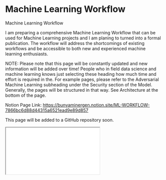 # Machine Learning Workflow

Machine Learning Workflow

I am preparing a comprehensive Machine Learning Workflow that can be used for Machine Learning projects and I am planing to turned into a formal publication. The workflow will address the shortcomings of existing workflows and be accessible to both new and experienced machine learning enthusiasts.

NOTE: Please note that this page will be constantly updated and new information will be added over time! People who in field data science and machine learning knows just selecting these heading how much time and effort is required in the. For example pages, please refer to the Adversarial Machine Learning subheading under the Security section of the Model. Generally, the pages will be structured in that way. See Architecture at the bottom of the page.

Notion Page Link:
https://bunyaminergen.notion.site/ML-WORKFLOW-7866bc6d88d44315a6521ead9e89d857

This page will be added to a GitHub repository soon.



<iframe src="link_to_your_html_file"></iframe>

